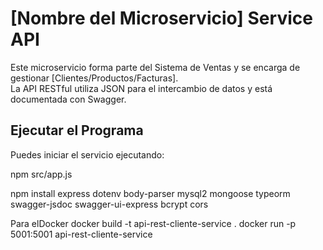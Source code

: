# [Nombre del Microservicio] Service API

Este microservicio forma parte del Sistema de Ventas y se encarga de gestionar [Clientes/Productos/Facturas].  
La API RESTful utiliza JSON para el intercambio de datos y está documentada con Swagger.

## Ejecutar el Programa

Puedes iniciar el servicio ejecutando:

npm src/app.js


npm install express dotenv body-parser mysql2 mongoose typeorm swagger-jsdoc swagger-ui-express bcrypt cors

Para elDocker
docker build -t api-rest-cliente-service .
docker run -p 5001:5001 api-rest-cliente-service